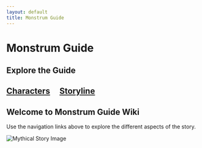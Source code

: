 ```yaml
---
layout: default
title: Monstrum Guide
---
```


# Monstrum Guide
## Explore the Guide
## [Characters](character/characters.md) &nbsp;&nbsp;&nbsp; [Storyline](storyline.md)


## Welcome to Monstrum Guide Wiki

 Use the navigation links above to explore the different aspects of the story.

![Mythical Story Image](https://github.com/user-attachments/assets/d40d3d43-01c9-4abf-b32f-3f8a1fd8fc5c)
